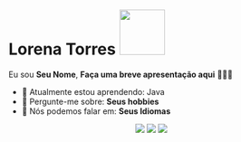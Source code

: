 # Lorena Torres <img src=https://www.icegif.com/wp-content/uploads/2024/03/powerpuff-girls-icegif-2.gif width="80px">

Eu sou <strong>Seu Nome</strong>, <strong>Faça uma breve apresentação aqui</strong> 👨🏻‍💻 

- 🚀 Atualmente estou aprendendo: Java 
- 💬 Pergunte-me sobre: <strong>Seus hobbies</strong>
- 📣 Nós podemos falar em: <strong>Seus Idiomas</strong>

<div align="center">

  <a href="#" alt="Gmail">
    <img src="https://img.shields.io/badge/-Gmail-FF0000?style=flat-square&labelColor=FF0000&logo=gmail&logoColor=white&link=LINK-DO-SEU-EMAIL"/></a>

  <a href="#" alt="Linkedin">
    <img src="https://img.shields.io/badge/-Linkedin-0e76a8?style=flat-square&logo=Linkedin&logoColor=white&link=linkedin.com/in/lorena-torres-720482239/" /></a>

  <a href="#" alt="Instagram">
    <img src="https://img.shields.io/badge/-Instagram-DF0174?style=flat-square&labelColor=DF0174&logo=instagram&logoColor=white&link=LINK-DO-SEU-INSTAGRAM"/></a>

</div>

